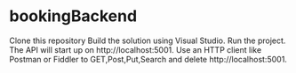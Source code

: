 # bookingBackend
Clone this repository
Build the solution using Visual Studio.
Run the project. The API will start up on http://localhost:5001.
Use an HTTP client like Postman or Fiddler to GET,Post,Put,Search and delete http://localhost:5001.
